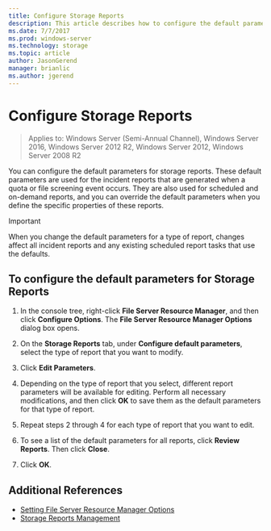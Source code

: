 ```yaml
---
title: Configure Storage Reports
description: This article describes how to configure the default parameters for storage reports
ms.date: 7/7/2017
ms.prod: windows-server
ms.technology: storage
ms.topic: article
author: JasonGerend
manager: brianlic
ms.author: jgerend
---
```

# Configure Storage Reports

> Applies to: Windows Server (Semi-Annual Channel), Windows Server 2016, Windows Server 2012 R2, Windows Server 2012, Windows Server 2008 R2

You can configure the default parameters for storage reports. These default parameters are used for the incident reports that are generated when a quota or file screening event occurs. They are also used for scheduled and on-demand reports, and you can override the default parameters when you define the specific properties of these reports.

> [!Important]
> When you change the default parameters for a type of report, changes affect all incident reports and any existing scheduled report tasks that use the defaults.

## To configure the default parameters for Storage Reports

1. In the console tree, right-click **File Server Resource Manager**, and then click **Configure Options**. The **File Server Resource Manager Options** dialog box opens.

2. On the **Storage Reports** tab, under **Configure default parameters**, select the type of report that you want to modify.

3. Click **Edit Parameters**.

4. Depending on the type of report that you select, different report parameters will be available for editing. Perform all necessary modifications, and then click **OK** to save them as the default parameters for that type of report.

5.  Repeat steps 2 through 4 for each type of report that you want to edit.

6. To see a list of the default parameters for all reports, click **Review Reports**. Then click **Close**.

7.  Click **OK**.

## Additional References

-   [Setting File Server Resource Manager Options](setting-file-server-resource-manager-options.md)
-   [Storage Reports Management](storage-reports-management.md)